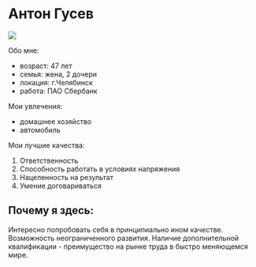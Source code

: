# Антон Гусев
![](https://photos.app.goo.gl/CW5HANv7ckKAL3f27)

Обо мне:
- возраст: 47 лет
- семья: жена, 2 дочери
- локация: г.Челябинск
- работа: ПАО Сбербанк

Мои увлечения:
- домашнее хозяйство
- автомобиль

Мои лучшие качества:
1. Ответственность
2. Способность работать в условиях напряжения
3. Нацеленность на результат
4. Умение договариваться

## Почему я здесь:
Интересно попробовать себя в принципиально ином качестве. Возможность неограниченного развития. Наличие дополнительной квалификации - преимущество на рынке труда в быстро меняющемся мире.
